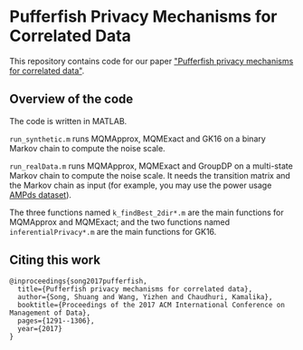# Pufferfish Privacy Mechanisms for Correlated Data

This repository contains code for our paper 
["Pufferfish privacy mechanisms for correlated data"](https://arxiv.org/abs/1603.03977).


## Overview of the code

The code is written in MATLAB.

`run_synthetic.m` runs MQMApprox, MQMExact and GK16 on a binary Markov chain to compute the noise scale.

`run_realData.m` runs MQMApprox, MQMExact and GroupDP on a multi-state Markov
chain to compute the noise scale. 
It needs the transition matrix and the Markov chain as input
(for example, you may use the power usage [AMPds dataset](http://ampds.org)).

The three functions named `k_findBest_2dir*.m` are the main functions for
MQMApprox and MQMExact;
and the two functions named `inferentialPrivacy*.m` are the main functions for GK16.



## Citing this work

```
@inproceedings{song2017pufferfish,
  title={Pufferfish privacy mechanisms for correlated data},
  author={Song, Shuang and Wang, Yizhen and Chaudhuri, Kamalika},
  booktitle={Proceedings of the 2017 ACM International Conference on Management of Data},
  pages={1291--1306},
  year={2017}
}
```